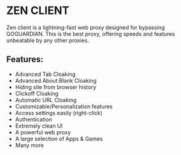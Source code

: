 # ZEN CLIENT
Zen client is a lightning-fast web proxy designed for bypassing GOGUARDIAN. This is the best proxy, offering speeds and features unbeatable by any other proxies.
## Features:
- Advanced Tab Cloaking
- Advanced About:Blank Cloaking
- Hiding site from browser history
- Clickoff Cloaking
- Automatic URL Cloaking
- Customizable/Personalization features
- Access settings easily (right-click)
- Authentication
- Extremely clean UI
- A powerful web proxy
- A large selection of Apps & Games
- Many more


